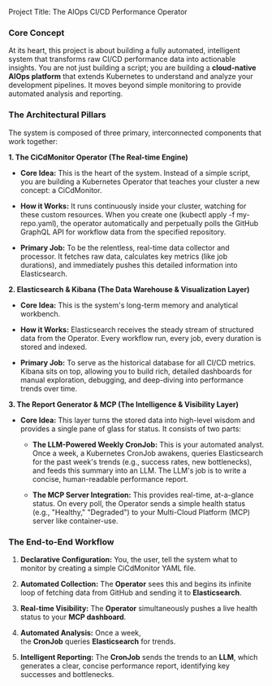 Project Title: The AIOps CI/CD Performance Operator

### Core Concept

At its heart, this project is about building a fully automated, intelligent system that transforms raw CI/CD performance data into actionable insights. You are not just building a script; you are building a **cloud-native AIOps platform** that extends Kubernetes to understand and analyze your development pipelines. It moves beyond simple monitoring to provide automated analysis and reporting.

### The Architectural Pillars

The system is composed of three primary, interconnected components that work together:

**1. The CiCdMonitor Operator (The Real-time Engine)**

- **Core Idea:** This is the heart of the system. Instead of a simple script, you are building a Kubernetes Operator that teaches your cluster a new concept: a CiCdMonitor.
    
- **How it Works:** It runs continuously inside your cluster, watching for these custom resources. When you create one (kubectl apply -f my-repo.yaml), the operator automatically and perpetually polls the GitHub GraphQL API for workflow data from the specified repository.
    
- **Primary Job:** To be the relentless, real-time data collector and processor. It fetches raw data, calculates key metrics (like job durations), and immediately pushes this detailed information into Elasticsearch.
    

**2. Elasticsearch & Kibana (The Data Warehouse & Visualization Layer)**

- **Core Idea:** This is the system's long-term memory and analytical workbench.
    
- **How it Works:** Elasticsearch receives the steady stream of structured data from the Operator. Every workflow run, every job, every duration is stored and indexed.
    
- **Primary Job:** To serve as the historical database for all CI/CD metrics. Kibana sits on top, allowing you to build rich, detailed dashboards for manual exploration, debugging, and deep-diving into performance trends over time.
    

**3. The Report Generator & MCP (The Intelligence & Visibility Layer)**

- **Core Idea:** This layer turns the stored data into high-level wisdom and provides a single pane of glass for status. It consists of two parts:
    
    - **The LLM-Powered Weekly CronJob:** This is your automated analyst. Once a week, a Kubernetes CronJob awakens, queries Elasticsearch for the past week's trends (e.g., success rates, new bottlenecks), and feeds this summary into an LLM. The LLM's job is to write a concise, human-readable performance report.
        
    - **The MCP Server Integration:** This provides real-time, at-a-glance status. On every poll, the Operator sends a simple health status (e.g., "Healthy," "Degraded") to your Multi-Cloud Platform (MCP) server like container-use.
        

### The End-to-End Workflow

1. **Declarative Configuration:** You, the user, tell the system what to monitor by creating a simple CiCdMonitor YAML file.
    
2. **Automated Collection:** The **Operator** sees this and begins its infinite loop of fetching data from GitHub and sending it to **Elasticsearch**.
    
3. **Real-time Visibility:** The **Operator** simultaneously pushes a live health status to your **MCP dashboard**.
    
4. **Automated Analysis:** Once a week, the **CronJob** queries **Elasticsearch** for trends.
    
5. **Intelligent Reporting:** The **CronJob** sends the trends to an **LLM**, which generates a clear, concise performance report, identifying key successes and bottlenecks.
